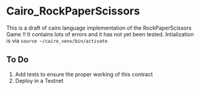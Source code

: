 # Cairo_RockPaperScissors
This is a draft of cairo language implementation of the RockPaperScissors Game !!
It contains lots of errors and it has not yet been tested. 
Intialization is via `source ~/cairo_venv/bin/activate`


## To Do
1. Add tests to ensure the proper working of this contract
2. Deploy in a Testnet
